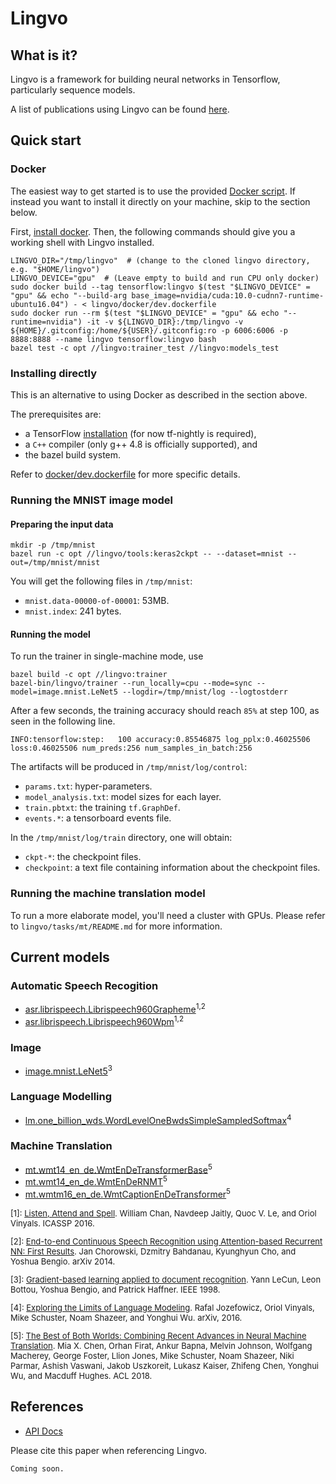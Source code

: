 # Lingvo

## What is it?

Lingvo is a framework for building neural networks in Tensorflow, particularly
sequence models.

A list of publications using Lingvo can be found [here](PUBLICATIONS.md).

## Quick start

### Docker

The easiest way to get started is to use the provided
[Docker script](docker/dev.dockerfile). If instead you want to install it
directly on your machine, skip to the section below.

First,
[install docker](https://docs.docker.com/install/linux/docker-ce/ubuntu/). Then,
the following commands should give you a working shell with Lingvo installed.

```shell
LINGVO_DIR="/tmp/lingvo"  # (change to the cloned lingvo directory, e.g. "$HOME/lingvo")
LINGVO_DEVICE="gpu"  # (Leave empty to build and run CPU only docker)
sudo docker build --tag tensorflow:lingvo $(test "$LINGVO_DEVICE" = "gpu" && echo "--build-arg base_image=nvidia/cuda:10.0-cudnn7-runtime-ubuntu16.04") - < lingvo/docker/dev.dockerfile
sudo docker run --rm $(test "$LINGVO_DEVICE" = "gpu" && echo "--runtime=nvidia") -it -v ${LINGVO_DIR}:/tmp/lingvo -v ${HOME}/.gitconfig:/home/${USER}/.gitconfig:ro -p 6006:6006 -p 8888:8888 --name lingvo tensorflow:lingvo bash
bazel test -c opt //lingvo:trainer_test //lingvo:models_test
```

### Installing directly

This is an alternative to using Docker as described in the section above.

The prerequisites are:

*   a TensorFlow [installation](https://www.tensorflow.org/install/) (for now
    tf-nightly is required),
*   a `C++` compiler (only g++ 4.8 is officially supported), and
*   the bazel build system.

Refer to [docker/dev.dockerfile](docker/dev.dockerfile) for more specific
details.

### Running the MNIST image model

#### Preparing the input data

```shell
mkdir -p /tmp/mnist
bazel run -c opt //lingvo/tools:keras2ckpt -- --dataset=mnist --out=/tmp/mnist/mnist
```

You will get the following files in `/tmp/mnist`:

*   `mnist.data-00000-of-00001`: 53MB.
*   `mnist.index`: 241 bytes.

#### Running the model

To run the trainer in single-machine mode, use

```shell
bazel build -c opt //lingvo:trainer
bazel-bin/lingvo/trainer --run_locally=cpu --mode=sync --model=image.mnist.LeNet5 --logdir=/tmp/mnist/log --logtostderr
```

After a few seconds, the training accuracy should reach `85%` at step 100, as
seen in the following line.

```
INFO:tensorflow:step:   100 accuracy:0.85546875 log_pplx:0.46025506 loss:0.46025506 num_preds:256 num_samples_in_batch:256
```

The artifacts will be produced in `/tmp/mnist/log/control`:

*   `params.txt`: hyper-parameters.
*   `model_analysis.txt`: model sizes for each layer.
*   `train.pbtxt`: the training `tf.GraphDef`.
*   `events.*`: a tensorboard events file.

In the `/tmp/mnist/log/train` directory, one will obtain:

*   `ckpt-*`: the checkpoint files.
*   `checkpoint`: a text file containing information about the checkpoint files.

### Running the machine translation model

To run a more elaborate model, you'll need a cluster with GPUs. Please refer to
`lingvo/tasks/mt/README.md` for more information.

## Current models

### Automatic Speech Recogition

*   [asr.librispeech.Librispeech960Grapheme](https://github.com/tensorflow/lingvo/blob/master/lingvo/tasks/asr/params/librispeech.py)<sup>1,2</sup>
*   [asr.librispeech.Librispeech960Wpm](https://github.com/tensorflow/lingvo/blob/master/lingvo/tasks/asr/params/librispeech.py)<sup>1,2</sup>

### Image

*   [image.mnist.LeNet5](https://github.com/tensorflow/lingvo/blob/master/lingvo/tasks/image/params/mnist.py)<sup>3</sup>

### Language Modelling

*   [lm.one_billion_wds.WordLevelOneBwdsSimpleSampledSoftmax](https://github.com/tensorflow/lingvo/blob/master/lingvo/tasks/lm/params/one_billion_wds.py)<sup>4</sup>

### Machine Translation

*   [mt.wmt14_en_de.WmtEnDeTransformerBase](https://github.com/tensorflow/lingvo/blob/master/lingvo/tasks/mt/params/wmt14_en_de.py)<sup>5</sup>
*   [mt.wmt14_en_de.WmtEnDeRNMT](https://github.com/tensorflow/lingvo/blob/master/lingvo/tasks/mt/params/wmt14_en_de.py)<sup>5</sup>
*   [mt.wmtm16_en_de.WmtCaptionEnDeTransformer](https://github.com/tensorflow/lingvo/blob/master/lingvo/tasks/mt/params/wmtm16_en_de.py)<sup>5</sup>

<font size="-1">

\[1]: [Listen, Attend and Spell](https://arxiv.org/pdf/1508.01211.pdf). William
Chan, Navdeep Jaitly, Quoc V. Le, and Oriol Vinyals. ICASSP 2016.

\[2]: [End-to-end Continuous Speech Recognition using Attention-based Recurrent
NN: First Results](https://arxiv.org/pdf/1412.1602.pdf). Jan Chorowski, Dzmitry
Bahdanau, Kyunghyun Cho, and Yoshua Bengio. arXiv 2014.

\[3]:
[Gradient-based learning applied to document recognition](http://yann.lecun.com/exdb/publis/pdf/lecun-01a.pdf).
Yann LeCun, Leon Bottou, Yoshua Bengio, and Patrick Haffner. IEEE 1998.

\[4]:
[Exploring the Limits of Language Modeling](https://arxiv.org/pdf/1602.02410.pdf).
Rafal Jozefowicz, Oriol Vinyals, Mike Schuster, Noam Shazeer, and Yonghui Wu.
arXiv, 2016.

\[5]: [The Best of Both Worlds: Combining Recent Advances in Neural Machine
Translation](http://aclweb.org/anthology/P18-1008). Mia X. Chen, Orhan Firat,
Ankur Bapna, Melvin Johnson, Wolfgang Macherey, George Foster, Llion Jones, Mike
Schuster, Noam Shazeer, Niki Parmar, Ashish Vaswani, Jakob Uszkoreit, Lukasz
Kaiser, Zhifeng Chen, Yonghui Wu, and Macduff Hughes. ACL 2018.

</font>

## References

*   [API Docs](https://tensorflow.github.io/lingvo/)

Please cite this paper when referencing Lingvo.

```
Coming soon.
```
